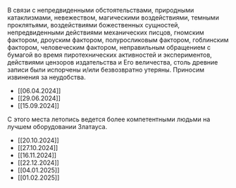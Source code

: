 В связи с непредвиденными обстоятельствами, природными катаклизмами, невежеством, магическими воздействиями, темными проклятьями, воздействиями божественных сущностей, непредвиденными действиями механических писцов, гномским фактором, дроуским фактором, полуросликовым фактором, гоблинским фактором, человеческим фактором, неправильным обращением с бумагой во время пиротехнических активностей и экспериментов, действиями цензоров издательства и Его величества, столь древние записи были испорчены и/или безвозвратно утеряны. Приносим извинения за неудобства.
- [[06.04.2024]]
- [[29.06.2024]]
- [[15.09.2024]]

С этого места летопись ведется более компетентными людьми на лучшем оборудовании Златауса.
- [[20.10.2024]]
- [[27.10.2024]]
- [[16.11.2024]]
- [[22.12.2024]]
- [[04.01.2025]]
- [[01.02.2025]]
